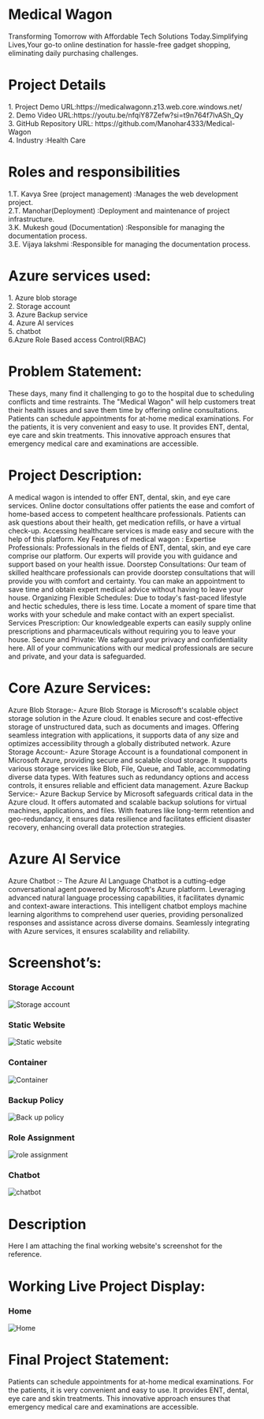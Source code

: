 <h1>Medical Wagon</h1>
Transforming Tomorrow with Affordable Tech Solutions Today.Simplifying Lives,Your go-to online destination for hassle-free gadget shopping, eliminating daily purchasing challenges.
<h1>Project Details</h1>
1.	Project Demo URL:https://medicalwagonn.z13.web.core.windows.net/  <br>
2.	Demo Video URL:https://youtu.be/nfqiY87Zefw?si=t9n764f7lvASh_Qy  <br>
3.	GitHub Repository URL:  https://github.com/Manohar4333/Medical-Wagon <br>
4.	Industry :Health Care<br> 
<h1> Roles and responsibilities</h1>
1.T. Kavya Sree (project management)                 :Manages the web development project.<br>
2.T. Manohar(Deployment)      :Deployment and maintenance of  project infrastructure.<br>
3.K. Mukesh goud (Documentation)       :Responsible for managing the documentation process.<br>
3.E. Vijaya lakshmi      :Responsible for managing the documentation process.<br>

<h1>Azure services used:</h1>
1.	Azure blob storage<br>
2.	Storage account<br>
3.	Azure Backup service<br>
4.	Azure AI services<br>
5.	chatbot<br>
6.Azure Role Based access Control(RBAC)

<h1>Problem Statement:</h1>
These days, many find it challenging to go to the hospital due to scheduling conflicts and time restraints. The "Medical Wagon" will help customers treat their health issues and save them time by offering online consultations. Patients can schedule appointments for at-home medical examinations. For the patients, it is very convenient and easy to use. It provides ENT, dental, eye care and skin treatments. This innovative approach ensures that emergency medical care and examinations are accessible.

<h1>Project Description:</h1>
A medical wagon is intended to offer ENT, dental, skin, and eye care services. Online doctor consultations offer patients the ease and comfort of home-based access to competent healthcare professionals. Patients can ask questions about their health, get medication refills, or have a virtual check-up. Accessing healthcare services is made easy and secure with the help of this platform.
Key Features of medical wagon :
Expertise Professionals: Professionals in the fields of ENT, dental, skin, and eye care comprise our platform. Our experts will provide you with guidance and support based on your health issue.
Doorstep Consultations: Our team of skilled healthcare professionals can provide doorstep consultations that will provide you with comfort and certainty. You can make an appointment to save time and obtain expert medical advice without having to leave your house.
Organizing Flexible Schedules:  Due to today's fast-paced lifestyle and hectic schedules, there is less time. Locate a moment of spare time that works with your schedule and make contact with an expert specialist.
Services Prescription: Our knowledgeable experts can easily supply online prescriptions and pharmaceuticals without requiring you to leave your house.
Secure and Private: We safeguard your privacy and confidentiality here. All of your communications with our medical professionals are secure and private, and your data is safeguarded.
<h1>Core Azure Services:</h1>
Azure Blob Storage:- Azure Blob Storage is Microsoft's scalable object storage solution in the Azure cloud. It enables secure and cost-effective storage of unstructured data, such as documents and images. Offering seamless integration with applications, it supports data of any size and optimizes accessibility through a globally distributed network. 
Azure Storage Account:- Azure Storage Account is a foundational component in Microsoft Azure, providing secure and scalable cloud storage. It supports various storage services like Blob, File, Queue, and Table, accommodating diverse data types. With features such as redundancy options and access controls, it ensures reliable and efficient data management.
 Azure Backup Service:- Azure Backup Service by Microsoft safeguards critical data in the Azure cloud. It offers automated and scalable backup solutions for virtual machines, applications, and files. With features like long-term retention and geo-redundancy, it ensures data resilience and facilitates efficient disaster recovery, enhancing overall data protection strategies.
<h1>Azure AI Service</h1>
Azure Chatbot :- The Azure AI Language Chatbot is a cutting-edge conversational agent powered by Microsoft's Azure platform. Leveraging advanced natural language processing capabilities, it facilitates dynamic and context-aware interactions. This intelligent chatbot employs machine learning algorithms to comprehend user queries, providing personalized responses and assistance across diverse domains. Seamlessly integrating with Azure services, it ensures scalability and reliability.



<h1>Screenshot’s:</h1>

<h3>Storage Account</h3> 
<img src="https://github.com/Manohar4333/Medical-Wagon/blob/main/Deployment_AI.jpeg" alt="Storage account"/>

<h3>Static Website</h3> 
<img src="https://github.com/Manohar4333/Medical-Wagon/blob/main/Home_page.jpeg" alt="Static website"/>

<h3>Container</h3> 
<img src="https://github.com/Manohar4333/Medical-Wagon/blob/main/blob_files.jpeg" alt="Container"/>

<h3>Backup Policy</h3> 
<img src="https://github.com/Manohar4333/Medical-Wagon/blob/main/backup.jpeg" alt="Back up policy"/>

<h3>Role Assignment</h3> 
<img src="https://github.com/Manohar4333/Medical-Wagon/blob/main/Role%20assignments.jpeg" alt="role assignment"/>

<h3>Chatbot</h3> 
<img src="https://github.com/Manohar4333/Medical-Wagon/assets/69782144/4c18703d-a83c-4d30-9e5d-b07dc3a1998d" alt="chatbot"/>

<h1>Description</h1>
Here I am attaching the final working website's screenshot for the reference.
<h1>Working Live Project Display:</h1>
<h3>Home</h3> 
<img src="https://github.com/Manohar4333/Medical-Wagon/blob/main/Home_page.jpeg" alt="Home"/>

<h1>Final Project Statement:</h1>

Patients can schedule appointments for at-home medical examinations. For the patients, it is very convenient and easy to use. It provides ENT, dental, eye care and skin treatments. This innovative approach ensures that emergency medical care and examinations are accessible.
